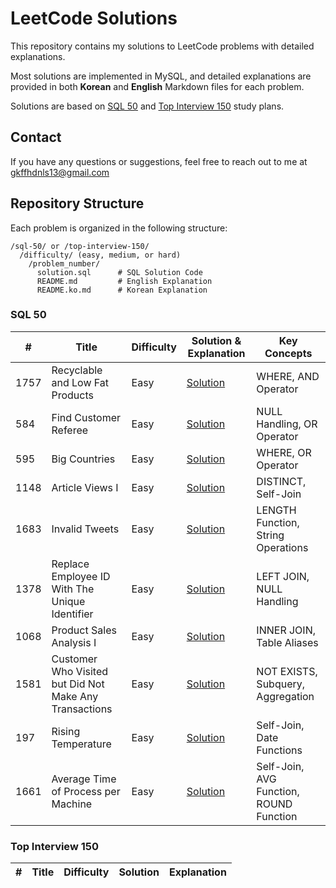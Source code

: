 # LeetCode Solutions

This repository contains my solutions to LeetCode problems with detailed explanations.

Most solutions are implemented in MySQL, and detailed explanations are provided in both **Korean** and **English** Markdown files for each problem.

Solutions are based on [SQL 50](https://leetcode.com/studyplan/top-sql-50/) and [Top Interview 150](https://leetcode.com/studyplan/top-interview-150/) study plans.

## Contact

If you have any questions or suggestions, feel free to reach out to me at gkffhdnls13@gmail.com

## Repository Structure

Each problem is organized in the following structure:

```
/sql-50/ or /top-interview-150/
  /difficulty/ (easy, medium, or hard)
    /problem_number/
      solution.sql      # SQL Solution Code
      README.md         # English Explanation
      README.ko.md      # Korean Explanation
```

### SQL 50

| #    | Title                                                  | Difficulty | Solution & Explanation          | Key Concepts                            |
| ---- | ------------------------------------------------------ | ---------- | ------------------------------- | --------------------------------------- |
| 1757 | Recyclable and Low Fat Products                        | Easy       | [Solution](./sql-50/eazy/1757/) | WHERE, AND Operator                     |
| 584  | Find Customer Referee                                  | Easy       | [Solution](./sql-50/easy/584/)  | NULL Handling, OR Operator              |
| 595  | Big Countries                                          | Easy       | [Solution](./sql-50/easy/595/)  | WHERE, OR Operator                      |
| 1148 | Article Views I                                        | Easy       | [Solution](./sql-50/eazy/1148/) | DISTINCT, Self-Join                     |
| 1683 | Invalid Tweets                                         | Easy       | [Solution](./sql-50/eazy/1683/) | LENGTH Function, String Operations      |
| 1378 | Replace Employee ID With The Unique Identifier         | Easy       | [Solution](./sql-50/eazy/1378/) | LEFT JOIN, NULL Handling                |
| 1068 | Product Sales Analysis I                               | Easy       | [Solution](./sql-50/eazy/1068/) | INNER JOIN, Table Aliases               |
| 1581 | Customer Who Visited but Did Not Make Any Transactions | Easy       | [Solution](./sql-50/easy/1581/) | NOT EXISTS, Subquery, Aggregation       |
| 197  | Rising Temperature                                     | Easy       | [Solution](./sql-50/easy/197/)  | Self-Join, Date Functions               |
| 1661 | Average Time of Process per Machine                    | Easy       | [Solution](./sql-50/eazy/1661/) | Self-Join, AVG Function, ROUND Function |

### Top Interview 150

| #   | Title | Difficulty | Solution | Explanation |
| --- | ----- | ---------- | -------- | ----------- |
